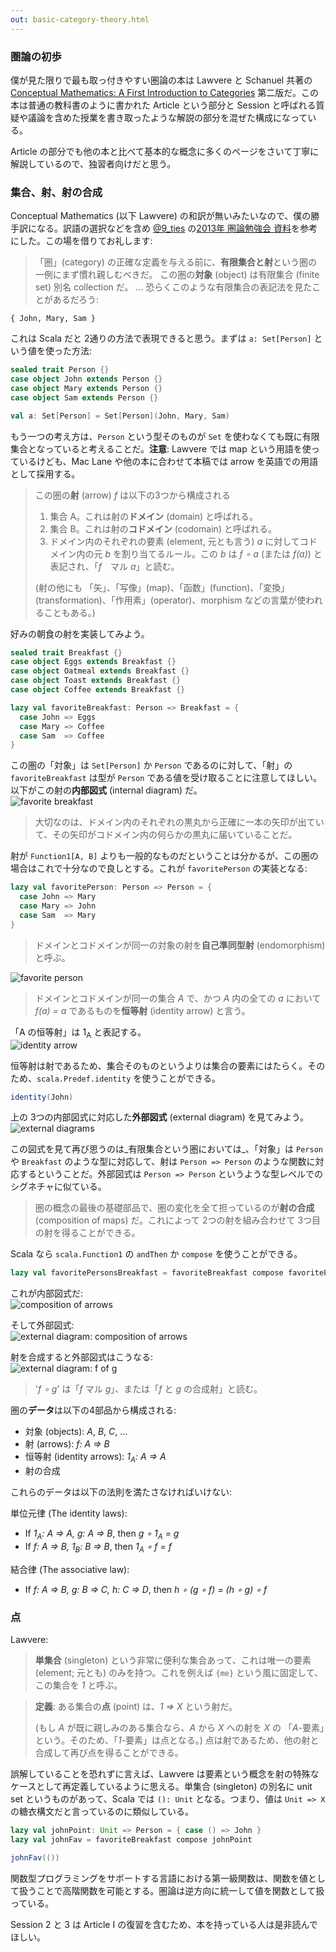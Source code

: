 ```yaml
---
out: basic-category-theory.html
---
```


  [Lawvere]: http://www.cambridge.org/us/academic/subjects/mathematics/logic-categories-and-sets/conceptual-mathematics-first-introduction-categories-2nd-edition
  [@9_ties]: https://twitter.com/9_ties

### 圏論の初歩

僕が見た限りで最も取っ付きやすい圏論の本は Lawvere と Schanuel 共著の [Conceptual Mathematics: A First Introduction to Categories][Lawvere] 第二版だ。この本は普通の教科書のように書かれた Article という部分と Session と呼ばれる質疑や議論を含めた授業を書き取ったような解説の部分を混ぜた構成になっている。

Article の部分でも他の本と比べて基本的な概念に多くのページをさいて丁寧に解説しているので、独習者向けだと思う。

### 集合、射、射の合成

Conceptual Mathematics (以下 Lawvere) の和訳が無いみたいなので、僕の勝手訳になる。訳語の選択などを含め [@9_ties][@9_ties] の[2013年 圏論勉強会 資料](http://nineties.github.io/category-seminar/)を参考にした。この場を借りてお礼します:

> 「圏」(category) の正確な定義を与える前に、**有限集合と射**という圏の一例にまず慣れ親しむべきだ。
> この圏の**対象** (object) は有限集合 (finite set) 別名 collection だ。
> ...
> 恐らくこのような有限集合の表記法を見たことがあるだろう:

```
{ John, Mary, Sam }
```

これは Scala だと 2通りの方法で表現できると思う。まずは `a: Set[Person]` という値を使った方法:

```scala mdoc
sealed trait Person {}
case object John extends Person {}
case object Mary extends Person {}
case object Sam extends Person {}

val a: Set[Person] = Set[Person](John, Mary, Sam)
```

もう一つの考え方は、`Person` という型そのものが `Set` を使わなくても既に有限集合となっていると考えることだ。**注意**: Lawvere では map という用語を使っているけども、Mac Lane や他の本に合わせて本稿では arrow を英語での用語として採用する。

> この圏の**射** (arrow) *f* は以下の3つから構成される
>
> 1. 集合 A。これは射の**ドメイン** (domain) と呼ばれる。
> 2. 集合 B。これは射の**コドメイン** (codomain) と呼ばれる。
> 3. ドメイン内のそれぞれの要素 (element, 元とも言う) *a* に対してコドメイン内の元 *b* を割り当てるルール。この *b* は *f ∘ a* (または *f(a)*) と表記され、「*f*　マル *a*」と読む。
>
> (射の他にも 「矢」、「写像」(map)、「函数」(function)、「変換」(transformation)、「作用素」(operator)、morphism などの言葉が使われることもある。)

好みの朝食の射を実装してみよう。

```scala mdoc
sealed trait Breakfast {}
case object Eggs extends Breakfast {}
case object Oatmeal extends Breakfast {}
case object Toast extends Breakfast {}
case object Coffee extends Breakfast {}

lazy val favoriteBreakfast: Person => Breakfast = {
  case John => Eggs
  case Mary => Coffee
  case Sam  => Coffee
}
```

この圏の「対象」は `Set[Person]` か `Person` であるのに対して、「射」の `favoriteBreakfast` は型が `Person` である値を受け取ることに注意してほしい。以下がこの射の**内部図式** (internal diagram) だ。 <br>
![favorite breakfast](../files/day15-a-favorite-breakfast.png)

> 大切なのは、ドメイン内のそれぞれの黒丸から正確に一本の矢印が出ていて、その矢印がコドメイン内の何らかの黒丸に届いていることだ。

射が `Function1[A, B]` よりも一般的なものだということは分かるが、この圏の場合はこれで十分なので良しとする。これが `favoritePerson` の実装となる:

```scala mdoc
lazy val favoritePerson: Person => Person = {
  case John => Mary
  case Mary => John
  case Sam  => Mary
}
```

> ドメインとコドメインが同一の対象の射を**自己準同型射** (endomorphism) と呼ぶ。

![favorite person](../files/day15-c-favorite-person.png)

> ドメインとコドメインが同一の集合 *A* で、かつ *A* 内の全ての *a* において *f(a) = a* であるものを**恒等射** (identity arrow) と言う。

「A の恒等射」は 1<sub>A</sub> と表記する。 <br> ![identity arrow](../files/day15-b-identity.png)

恒等射は射であるため、集合そのものというよりは集合の要素にはたらく。そのため、`scala.Predef.identity` を使うことができる。

```scala mdoc
identity(John)
```

上の 3つの内部図式に対応した**外部図式** (external diagram) を見てみよう。 <br> ![external diagrams](../files/day15-d-external-diagrams.png)

この図式を見て再び思うのは_有限集合という圏においては_、「対象」は `Person` や `Breakfast` のような型に対応して、射は `Person => Person` のような関数に対応するということだ。外部図式は `Person => Person` というような型レベルでのシグネチャに似ている。

> 圏の概念の最後の基礎部品で、圏の変化を全て担っているのが**射の合成** (composition of maps) だ。これによって 2つの射を組み合わせて 3つ目の射を得ることができる。

Scala なら `scala.Function1` の `andThen` か `compose` を使うことができる。

```scala mdoc
lazy val favoritePersonsBreakfast = favoriteBreakfast compose favoritePerson
```

これが内部図式だ: <br> ![composition of arrows](../files/day15-e-composition-of-maps.png)

そして外部図式: <br> ![external diagram: composition of arrows](../files/day15-f-composition-external-diagram.png)

射を合成すると外部図式はこうなる: <br> ![external diagram: f of g](../files/day15-g-external-diagram-f-of-g.png)

> '*f ∘ g*' は「*f* マル *g*」、または「*f* と *g* の合成射」と読む。

圏の**データ**は以下の4部品から構成される:

- 対象 (objects): *A*, *B*, *C*, ...
- 射 (arrows): *f: A => B*
- 恒等射 (identity arrows): *1<sub>A</sub>: A => A*
- 射の合成

これらのデータは以下の法則を満たさなければいけない:

単位元律 (The identity laws):

- If *1<sub>A</sub>: A => A, g: A => B*, then *g ∘ 1<sub>A</sub> = g*
- If *f: A => B, 1<sub>B</sub>: B => B*, then *1<sub>A</sub> ∘ f = f*

結合律 (The associative law):

- If *f: A => B, g: B => C, h: C => D*, then *h ∘ (g ∘ f) = (h ∘ g) ∘ f*

### 点

Lawvere:

> **単集合** (singleton) という非常に便利な集合あって、これは唯一の要素 (element; 元とも) のみを持つ。これを例えば `{me}` という風に固定して、この集合を *1* と呼ぶ。

> **定義**: ある集合の**点** (point) は、*1 => X* という射だ。
>
> (もし *A* が既に親しみのある集合なら、*A* から *X* への射を *X* の 「*A*-要素」という。そのため、「*1*-要素」は点となる。) 点は射であるため、他の射と合成して再び点を得ることができる。

誤解していることを恐れずに言えば、Lawvere は要素という概念を射の特殊なケースとして再定義しているように思える。単集合 (singleton) の別名に unit set というものがあって、Scala では `(): Unit` となる。つまり、値は `Unit => X` の糖衣構文だと言っているのに類似している。

```scala mdoc
lazy val johnPoint: Unit => Person = { case () => John }
lazy val johnFav = favoriteBreakfast compose johnPoint

johnFav(())
```

関数型プログラミングをサポートする言語における第一級関数は、関数を値として扱うことで高階関数を可能とする。圏論は逆方向に統一して値を関数として扱っている。

Session 2 と 3 は Article I の復習を含むため、本を持っている人は是非読んでほしい。
